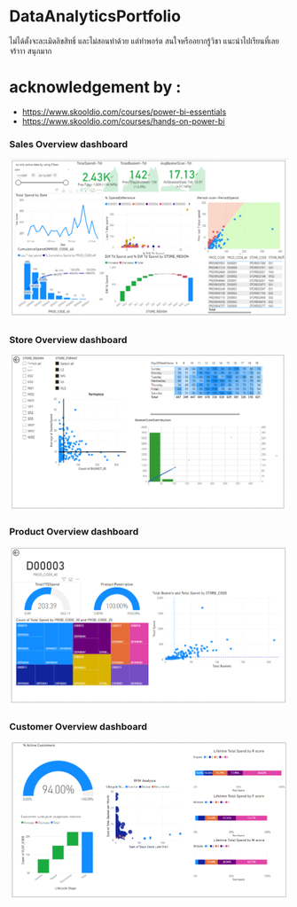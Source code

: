 # DataAnalyticsPortfolio

ไม่ได้ตั้งจะละเมิดลิขสิทธิ์ และไม่สอนทำด้วย แต่ทำพอร์ต
สนใจหรืออยากรู้วิชา แนะนำไปเรียนที่เลยจร้าาา สนุกมาก 
# acknowledgement by :

- https://www.skooldio.com/courses/power-bi-essentials
- https://www.skooldio.com/courses/hands-on-power-bi


### Sales Overview dashboard
![CustmerOveriew](MasterPowerBI/SalesOverview.png)

### Store Overview dashboard
![CustmerOveriew](MasterPowerBI/storeOverview.png)

### Product Overview dashboard
![CustmerOveriew](MasterPowerBI/ProductOverview.png)

### Customer Overview dashboard
![CustmerOveriew](MasterPowerBI/CustomerOverview.png)
